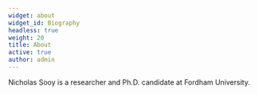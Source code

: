 ```yaml
---
widget: about
widget_id: Biography
headless: true
weight: 20
title: About
active: true
author: admin
---
```

Nicholas Sooy is a researcher and Ph.D. candidate at Fordham University.
